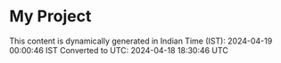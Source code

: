 # My Project

This content is dynamically generated in Indian Time (IST): 2024-04-19 00:00:46 IST
Converted to UTC: 2024-04-18 18:30:46 UTC
